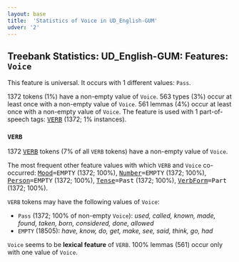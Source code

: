 ```yaml
---
layout: base
title:  'Statistics of Voice in UD_English-GUM'
udver: '2'
---
```


## Treebank Statistics: UD_English-GUM: Features: `Voice`

This feature is universal.
It occurs with 1 different values: `Pass`.

1372 tokens (1%) have a non-empty value of `Voice`.
563 types (3%) occur at least once with a non-empty value of `Voice`.
561 lemmas (4%) occur at least once with a non-empty value of `Voice`.
The feature is used with 1 part-of-speech tags: <tt><a href="en_gum-pos-VERB.html">VERB</a></tt> (1372; 1% instances).

### `VERB`

1372 <tt><a href="en_gum-pos-VERB.html">VERB</a></tt> tokens (7% of all `VERB` tokens) have a non-empty value of `Voice`.

The most frequent other feature values with which `VERB` and `Voice` co-occurred: <tt><a href="en_gum-feat-Mood.html">Mood</a></tt><tt>=EMPTY</tt> (1372; 100%), <tt><a href="en_gum-feat-Number.html">Number</a></tt><tt>=EMPTY</tt> (1372; 100%), <tt><a href="en_gum-feat-Person.html">Person</a></tt><tt>=EMPTY</tt> (1372; 100%), <tt><a href="en_gum-feat-Tense.html">Tense</a></tt><tt>=Past</tt> (1372; 100%), <tt><a href="en_gum-feat-VerbForm.html">VerbForm</a></tt><tt>=Part</tt> (1372; 100%).

`VERB` tokens may have the following values of `Voice`:

* `Pass` (1372; 100% of non-empty `Voice`): <em>used, called, known, made, found, taken, born, considered, done, allowed</em>
* `EMPTY` (18505): <em>have, know, do, get, make, see, said, think, go, had</em>

`Voice` seems to be **lexical feature** of `VERB`. 100% lemmas (561) occur only with one value of `Voice`.

